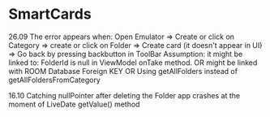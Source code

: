 # SmartCards
26.09 The error appears when: 
Open Emulator => Create or click on Category 
=> create or click on Folder => Create card (it doesn't appear in UI) 
=> Go back by pressing backbutton in ToolBar
Assumption: it might be linked to: 
FolderId is null in ViewModel onTake method. 
OR might be linked with ROOM Database Foreign KEY 
OR Using getAllFolders instead of getAllFoldersFromCategory

16.10 Catching nullPointer after deleting the Folder
app crashes at the moment of LiveDate getValue() method
